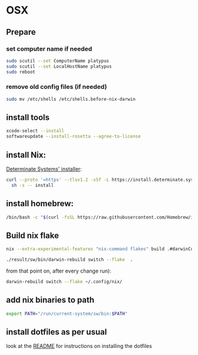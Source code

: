 # OSX

## Prepare

### set computer name if needed

```sh
sudo scutil --set ComputerName platypus
sudo scutil --set LocalHostName platypus
sudo reboot
```

### remove old config files (if needed)

```sh
sudo mv /etc/shells /etc/shells.before-nix-darwin
```


## install tools

```sh
xcode-select --install
softwareupdate --install-rosetta --agree-to-license
```

## install Nix:

[Determinate Systems' installer](https://github.com/DeterminateSystems/nix-installer?tab=readme-ov-file):

```sh
curl --proto '=https' --tlsv1.2 -sSf -L https://install.determinate.systems/nix | \
  sh -s -- install
```

## install homebrew:

```sh
/bin/bash -c "$(curl -fsSL https://raw.githubusercontent.com/Homebrew/install/HEAD/install.sh)"
```


## Build nix flake

```sh
nix --extra-experimental-features "nix-command flakes" build .#darwinConfigurations.platypus.system

./result/sw/bin/darwin-rebuild switch --flake  .
```

from that point on, after every change run):

```sh
darwin-rebuild switch --flake ~/.config/nix/
```

## add nix binaries to path

```sh
export PATH="/run/current-system/sw/bin:$PATH"
```

## install dotfiles as per usual

look at the [README](./README.md) for instructions on installing the dotfiles
